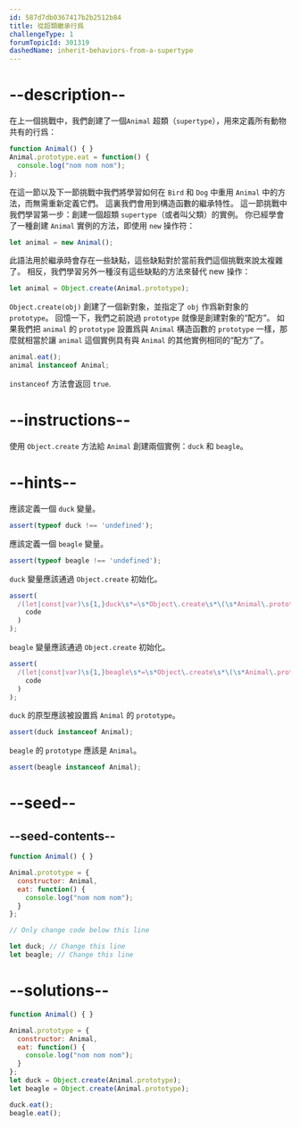 ```yaml
---
id: 587d7db0367417b2b2512b84
title: 從超類繼承行爲
challengeType: 1
forumTopicId: 301319
dashedName: inherit-behaviors-from-a-supertype
---
```


# --description--

在上一個挑戰中，我們創建了一個`Animal` 超類（`supertype`），用來定義所有動物共有的行爲：

```js
function Animal() { }
Animal.prototype.eat = function() {
  console.log("nom nom nom");
};
```

在這一節以及下一節挑戰中我們將學習如何在 `Bird` 和 `Dog` 中重用 `Animal` 中的方法，而無需重新定義它們。 這裏我們會用到構造函數的繼承特性。 這一節挑戰中我們學習第一步：創建一個超類 `supertype`（或者叫父類）的實例。 你已經學會了一種創建 `Animal` 實例的方法，即使用 `new` 操作符：

```js
let animal = new Animal();
```

此語法用於繼承時會存在一些缺點，這些缺點對於當前我們這個挑戰來說太複雜了。 相反，我們學習另外一種沒有這些缺點的方法來替代 new 操作：

```js
let animal = Object.create(Animal.prototype);
```

`Object.create(obj)` 創建了一個新對象，並指定了 `obj` 作爲新對象的 `prototype`。 回憶一下，我們之前說過 `prototype` 就像是創建對象的“配方”。 如果我們把 `animal` 的 `prototype` 設置爲與 `Animal` 構造函數的 `prototype` 一樣，那麼就相當於讓 `animal` 這個實例具有與 `Animal` 的其他實例相同的“配方”了。

```js
animal.eat();
animal instanceof Animal;
```

`instanceof` 方法會返回 `true`.

# --instructions--

使用 `Object.create` 方法給 `Animal` 創建兩個實例：`duck` 和 `beagle`。

# --hints--

應該定義一個 `duck` 變量。

```js
assert(typeof duck !== 'undefined');
```

應該定義一個 `beagle` 變量。

```js
assert(typeof beagle !== 'undefined');
```

`duck` 變量應該通過 `Object.create` 初始化。

```js
assert(
  /(let|const|var)\s{1,}duck\s*=\s*Object\.create\s*\(\s*Animal\.prototype\s*\)\s*/.test(
    code
  )
);
```

`beagle` 變量應該通過 `Object.create` 初始化。

```js
assert(
  /(let|const|var)\s{1,}beagle\s*=\s*Object\.create\s*\(\s*Animal\.prototype\s*\)\s*/.test(
    code
  )
);
```

`duck` 的原型應該被設置爲 `Animal` 的 `prototype`。

```js
assert(duck instanceof Animal);
```

`beagle` 的 `prototype` 應該是 `Animal`。

```js
assert(beagle instanceof Animal);
```

# --seed--

## --seed-contents--

```js
function Animal() { }

Animal.prototype = {
  constructor: Animal,
  eat: function() {
    console.log("nom nom nom");
  }
};

// Only change code below this line

let duck; // Change this line
let beagle; // Change this line
```

# --solutions--

```js
function Animal() { }

Animal.prototype = {
  constructor: Animal,
  eat: function() {
    console.log("nom nom nom");
  }
};
let duck = Object.create(Animal.prototype);
let beagle = Object.create(Animal.prototype);

duck.eat();
beagle.eat();
```
